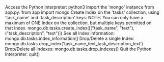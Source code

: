 Access the Python Interpreter:
python3
Import the 'mongo' instance from app.py:
from app import mongo
Create Index on the 'tasks' collection, using 'task_name' and 'task_description' keys:
NOTE: You can only have a maximum of ONE Index on the collection, but multiple keys permitted on that Index.
mongo.db.tasks.create_index([("task_name", "text"), ("task_description", "text")])
See all Index information:
mongo.db.tasks.index_information()
Drop/Delete a single Index:
mongo.db.tasks.drop_index('task_name_text_task_description_text')
Drop/Delete all Indexes:
mongo.db.tasks.drop_indexes()
Quit the Python Interpreter:
quit()